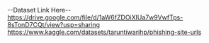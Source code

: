 --Dataset Link Here--
https://drive.google.com/file/d/1aW6fZDOiXlUa7w9VwfTps-8sTonD7CQt/view?usp=sharing
https://www.kaggle.com/datasets/taruntiwarihp/phishing-site-urls

